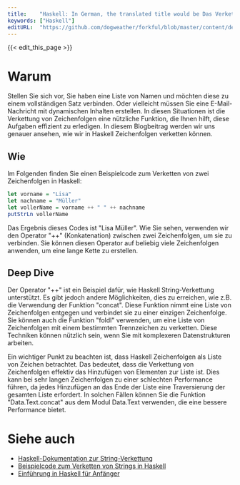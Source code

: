 ```yaml
---
title:    "Haskell: In German, the translated title would be Das Verketten von Strings."
keywords: ["Haskell"]
editURL:  "https://github.com/dogweather/forkful/blob/master/content/de/haskell/concatenating-strings.md"
---
```


{{< edit_this_page >}}

# Warum

Stellen Sie sich vor, Sie haben eine Liste von Namen und möchten diese zu einem vollständigen Satz verbinden. Oder vielleicht müssen Sie eine E-Mail-Nachricht mit dynamischen Inhalten erstellen. In diesen Situationen ist die Verkettung von Zeichenfolgen eine nützliche Funktion, die Ihnen hilft, diese Aufgaben effizient zu erledigen. In diesem Blogbeitrag werden wir uns genauer ansehen, wie wir in Haskell Zeichenfolgen verketten können.

## Wie

Im Folgenden finden Sie einen Beispielcode zum Verketten von zwei Zeichenfolgen in Haskell:

```Haskell
let vorname = "Lisa"
let nachname = "Müller"
let vollerName = vorname ++ " " ++ nachname
putStrLn vollerName
```

Das Ergebnis dieses Codes ist "Lisa Müller". Wie Sie sehen, verwenden wir den Operator "++" (Konkatenation) zwischen zwei Zeichenfolgen, um sie zu verbinden. Sie können diesen Operator auf beliebig viele Zeichenfolgen anwenden, um eine lange Kette zu erstellen.

## Deep Dive

Der Operator "++" ist ein Beispiel dafür, wie Haskell String-Verkettung unterstützt. Es gibt jedoch andere Möglichkeiten, dies zu erreichen, wie z.B. die Verwendung der Funktion "concat". Diese Funktion nimmt eine Liste von Zeichenfolgen entgegen und verbindet sie zu einer einzigen Zeichenfolge. Sie können auch die Funktion "foldl" verwenden, um eine Liste von Zeichenfolgen mit einem bestimmten Trennzeichen zu verketten. Diese Techniken können nützlich sein, wenn Sie mit komplexeren Datenstrukturen arbeiten.

Ein wichtiger Punkt zu beachten ist, dass Haskell Zeichenfolgen als Liste von Zeichen betrachtet. Das bedeutet, dass die Verkettung von Zeichenfolgen effektiv das Hinzufügen von Elementen zur Liste ist. Dies kann bei sehr langen Zeichenfolgen zu einer schlechten Performance führen, da jedes Hinzufügen an das Ende der Liste eine Traversierung der gesamten Liste erfordert. In solchen Fällen können Sie die Funktion "Data.Text.concat" aus dem Modul Data.Text verwenden, die eine bessere Performance bietet.

# Siehe auch

- [Haskell-Dokumentation zur String-Verkettung](https://hackage.haskell.org/package/base-4.15.0.0/docs/Data-String.html#g:2)
- [Beispielcode zum Verketten von Strings in Haskell](https://wiki.haskell.org/String_concatenation)
- [Einführung in Haskell für Anfänger](https://haskell.org/)